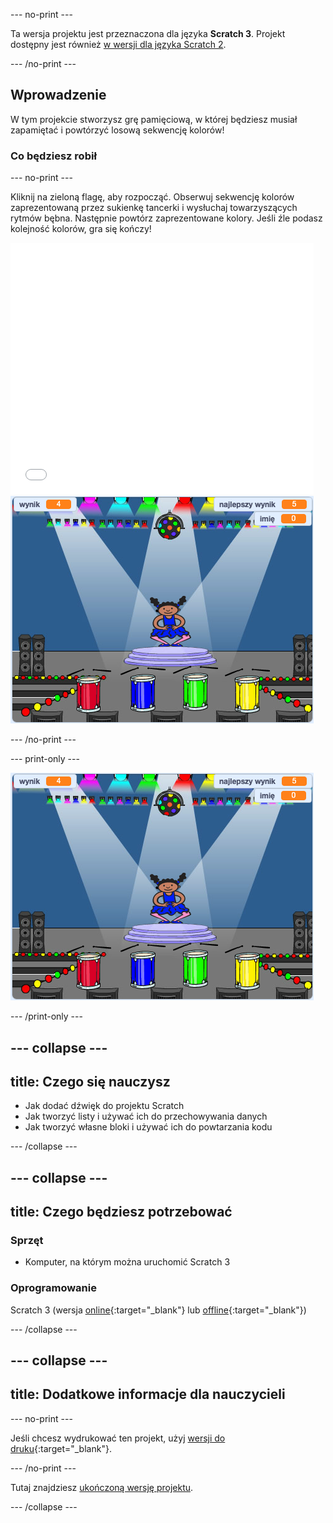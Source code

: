 --- no-print ---

Ta wersja projektu jest przeznaczona dla języka **Scratch 3**. Projekt dostępny jest również [w wersji dla języka Scratch 2](https://projects.raspberrypi.org/pl-PL/projects/memory-scratch2).

--- /no-print ---

## Wprowadzenie

W tym projekcie stworzysz grę pamięciową, w której będziesz musiał zapamiętać i powtórzyć losową sekwencję kolorów!

### Co będziesz robił

--- no-print ---

Kliknij na zieloną flagę, aby rozpocząć. Obserwuj sekwencję kolorów zaprezentowaną przez sukienkę tancerki i wysłuchaj towarzyszących rytmów bębna. Następnie powtórz zaprezentowane kolory. Jeśli źle podasz kolejność kolorów, gra się kończy!

<div class="scratch-preview">
  <iframe allowtransparency="true" width="485" height="402" src="//scratch.mit.edu/projects/embed/438092709/?autostart=false" frameborder="0" allowfullscreen scrolling="no" mark="crwd-mark"></iframe> <img src="images/screenshot.png" />
</div>

--- /no-print ---

--- print-only ---

![zrzut ekranu zakończonej gry](images/screenshot.png)

--- /print-only ---

--- collapse ---
---
title: Czego się nauczysz
---

+ Jak dodać dźwięk do projektu Scratch
+ Jak tworzyć listy i używać ich do przechowywania danych
+ Jak tworzyć własne bloki i używać ich do powtarzania kodu

--- /collapse ---

--- collapse ---
---
title: Czego będziesz potrzebować
---

### Sprzęt

+ Komputer, na którym można uruchomić Scratch 3

### Oprogramowanie

Scratch 3 (wersja [online](https://rpf.io/scratchon){:target="_blank"} lub [offline](https://rpf.io/scratchoff){:target="_blank"})

--- /collapse ---

--- collapse ---
---
title: Dodatkowe informacje dla nauczycieli
---

--- no-print ---

Jeśli chcesz wydrukować ten projekt, użyj [wersji do druku](https://projects.raspberrypi.org/pl-PL/projects/memory/print){:target="_blank"}.

--- /no-print ---

Tutaj znajdziesz [ukończoną wersję projektu](http://rpf.io/p/pl-PL/memory-get).

--- /collapse ---